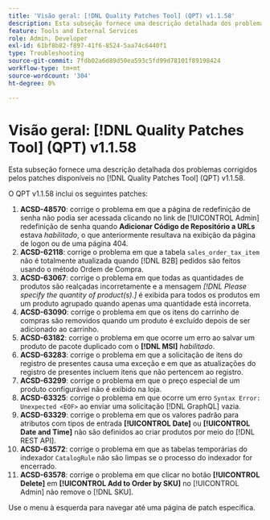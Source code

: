 ```yaml
---
title: 'Visão geral: [!DNL Quality Patches Tool] (QPT) v1.1.58'
description: Esta subseção fornece uma descrição detalhada dos problemas corrigidos pelos patches disponíveis no  [!DNL Quality Patches Tool] (QPT) v1.1.58.
feature: Tools and External Services
role: Admin, Developer
exl-id: 61bf8b82-f897-41f6-8524-5aa74c6440f1
type: Troubleshooting
source-git-commit: 7fdb02a6d89d50ea593c5fd99d78101f89198424
workflow-type: tm+mt
source-wordcount: '304'
ht-degree: 0%

---
```


# Visão geral: [!DNL Quality Patches Tool] (QPT) v1.1.58

Esta subseção fornece uma descrição detalhada dos problemas corrigidos pelos patches disponíveis no [!DNL Quality Patches Tool] (QPT) v1.1.58.

O QPT v1.1.58 inclui os seguintes patches:

1. **ACSD-48570**: corrige o problema em que a página de redefinição de senha não podia ser acessada clicando no link de [!UICONTROL Admin] redefinição de senha quando **Adicionar Código de Repositório a URLs** estava *habilitado*, o que anteriormente resultava na exibição da página de logon ou de uma página 404.
1. **ACSD-62118**: corrige o problema em que a tabela `sales_order_tax_item` não é totalmente atualizada quando [!DNL B2B] pedidos são feitos usando o método Ordem de Compra.
1. **ACSD-63067**: corrige o problema em que todas as quantidades de produtos são realçadas incorretamente e a mensagem *[!DNL Please specify the quantity of product(s).]* é exibida para todos os produtos em um produto agrupado quando apenas uma quantidade está incorreta.
1. **ACSD-63090**: corrige o problema em que os itens do carrinho de compras são removidos quando um produto é excluído depois de ser adicionado ao carrinho.
1. **ACSD-63182**: corrige o problema em que ocorre um erro ao salvar um produto de pacote duplicado com o **[!DNL MSI]** *habilitado*.
1. **ACSD-63283**: corrige o problema em que a solicitação de itens do registro de presentes causa uma exceção e em que as atualizações do registro de presentes incluem itens que não pertencem ao registro.
1. **ACSD-63299**: corrige o problema em que o preço especial de um produto configurável não é exibido na loja.
1. **ACSD-63325**: corrige o problema em que ocorre um erro `Syntax Error: Unexpected <EOF>` ao enviar uma solicitação [!DNL GraphQL] vazia.
1. **ACSD-63329**: corrige o problema em que os valores padrão para atributos com tipos de entrada **[!UICONTROL Date]** ou **[!UICONTROL Date and Time]** não são definidos ao criar produtos por meio do [!DNL REST API].
1. **ACSD-63572**: corrige o problema em que as tabelas temporárias do indexador `CatalogRule` não são limpas se o processo do indexador for encerrado.
1. **ACSD-63578**: corrige o problema em que clicar no botão **[!UICONTROL Delete]** em **[!UICONTROL Add to Order by SKU]** no [!UICONTROL Admin] não remove o [!DNL SKU].

Use o menu à esquerda para navegar até uma página de patch específica.
